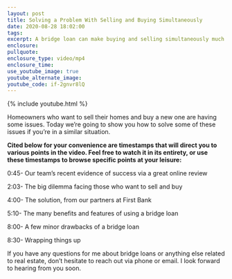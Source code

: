 ```yaml
---
layout: post
title: Solving a Problem With Selling and Buying Simultaneously
date: 2020-08-28 18:02:00
tags:
excerpt: A bridge loan can make buying and selling simultaneously much easier.
enclosure:
pullquote:
enclosure_type: video/mp4
enclosure_time:
use_youtube_image: true
youtube_alternate_image:
youtube_code: if-2gnvr8lQ
---
```


{% include youtube.html %}

Homeowners who want to sell their homes and buy a new one are having some issues. Today we’re going to show you how to solve some of these issues if you’re in a similar situation.

**Cited below for your convenience are timestamps that will direct you to various points in the video. Feel free to watch it in its entirety, or use these timestamps to browse specific points at your leisure:**

0:45- Our team’s recent evidence of success via a great online review

2:03- The big dilemma facing those who want to sell and buy

4:00- The solution, from our partners at First Bank

5:10- The many benefits and features of using a bridge loan

8:00- A few minor drawbacks of a bridge loan

8:30- Wrapping things up

If you have any questions for me about bridge loans or anything else related to real estate, don’t hesitate to reach out via phone or email. I look forward to hearing from you soon.